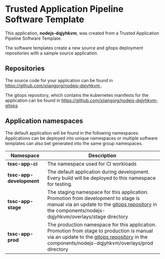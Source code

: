 # Trusted Application Pipeline Software Template

This application, **nodejs-dqjyhkvm**, was created from a Trusted Application Pipeline Software Template.

The software templates create a new source and gitops deployment repositories with a sample source application. 

## Repositories

The source code for your application can be found in [https://github.com/xjiangorg/nodejs-dqjyhkvm ](https://github.com/xjiangorg/nodejs-dqjyhkvm ).
 
The gitops repository, which contains the kubernetes manifests for the application can be found in 
[https://github.com/xjiangorg/nodejs-dqjyhkvm-gitops ](https://github.com/xjiangorg/nodejs-dqjyhkvm-gitops ) 

## Application namespaces 

The default application will be found in the following namespaces. Applications can be deployed into unique namespaces or multiple software templates can also bet generated into the same group namespaces.  

|  Namespace   |  Description   |  
| -------- | -------- |
| **tssc-app-ci** | The namespace used for CI workloads |
| **tssc-app-development** | The default application during development. Every build will be deployed to this namespace for testing. |
| **tssc-app-stage** | The staging namespace for this application. Promotion from development to stage is manual via an update to the [gitops repository](https://github.com/xjiangorg/nodejs-dqjyhkvm-gitops ) in the components/nodejs-dqjyhkvm/overlays/stage directory |
| **tssc-app-prod** | The production namespace for this application. Promotion from stage to production is manual via an update to the [gitops repository](https://github.com/xjiangorg/nodejs-dqjyhkvm-gitops ) in the components/nodejs-dqjyhkvm/overlays/prod directory |